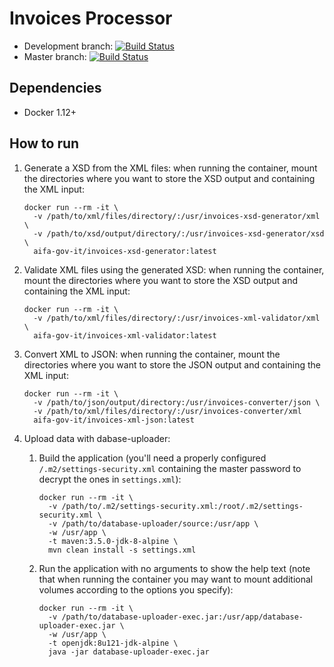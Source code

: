 # Invoices Processor

* Development branch: [![Build Status](https://travis-ci.org/aifa-gov-it/invoices-processor.svg?branch=development)](https://travis-ci.org/aifa-gov-it/invoices-processor)
* Master branch: [![Build Status](https://travis-ci.org/aifa-gov-it/invoices-processor.svg?branch=master)](https://travis-ci.org/aifa-gov-it/invoices-processor)

## Dependencies

- Docker 1.12+

## How to run

1. Generate a XSD from the XML files: when running the container, mount the directories where you want to store the XSD output and containing the XML input:

    ```
    docker run --rm -it \
      -v /path/to/xml/files/directory/:/usr/invoices-xsd-generator/xml \
      -v /path/to/xsd/output/directory/:/usr/invoices-xsd-generator/xsd \
      aifa-gov-it/invoices-xsd-generator:latest
    ```

1. Validate XML files using the generated XSD: when running the container, mount the directories where you want to store the XSD output and containing the XML input:

    ```
    docker run --rm -it \
      -v /path/to/xml/files/directory/:/usr/invoices-xml-validator/xml \
      aifa-gov-it/invoices-xml-validator:latest
    ```

1. Convert XML to JSON: when running the container, mount the directories where you want to store the JSON output and containing the XML input:

    ```
    docker run --rm -it \
      -v /path/to/json/output/directory:/usr/invoices-converter/json \
      -v /path/to/xml/files/directory/:/usr/invoices-converter/xml
      aifa-gov-it/invoices-xml-json:latest
    ```

1. Upload data with dabase-uploader:
    1. Build the application (you'll need a properly configured `/.m2/settings-security.xml` containing the master password to decrypt the ones in `settings.xml`):

        ```
        docker run --rm -it \
          -v /path/to/.m2/settings-security.xml:/root/.m2/settings-security.xml \
          -v /path/to/database-uploader/source:/usr/app \
          -w /usr/app \
          -t maven:3.5.0-jdk-8-alpine \
          mvn clean install -s settings.xml
        ```

    1. Run the application with no arguments to show the help text (note that when running the container you may want to mount additional volumes according to the options you specify):

        ```
        docker run --rm -it \
          -v /path/to/database-uploader-exec.jar:/usr/app/database-uploader-exec.jar \
          -w /usr/app \
          -t openjdk:8u121-jdk-alpine \
          java -jar database-uploader-exec.jar
        ```
